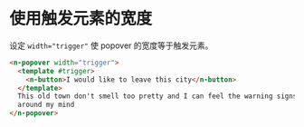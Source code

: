 # 使用触发元素的宽度

设定 `width="trigger"` 使 popover 的宽度等于触发元素。

```html
<n-popover width="trigger">
  <template #trigger>
    <n-button>I would like to leave this city</n-button>
  </template>
  This old town don't smell too pretty and I can feel the warning signs running
  around my mind
</n-popover>
```
